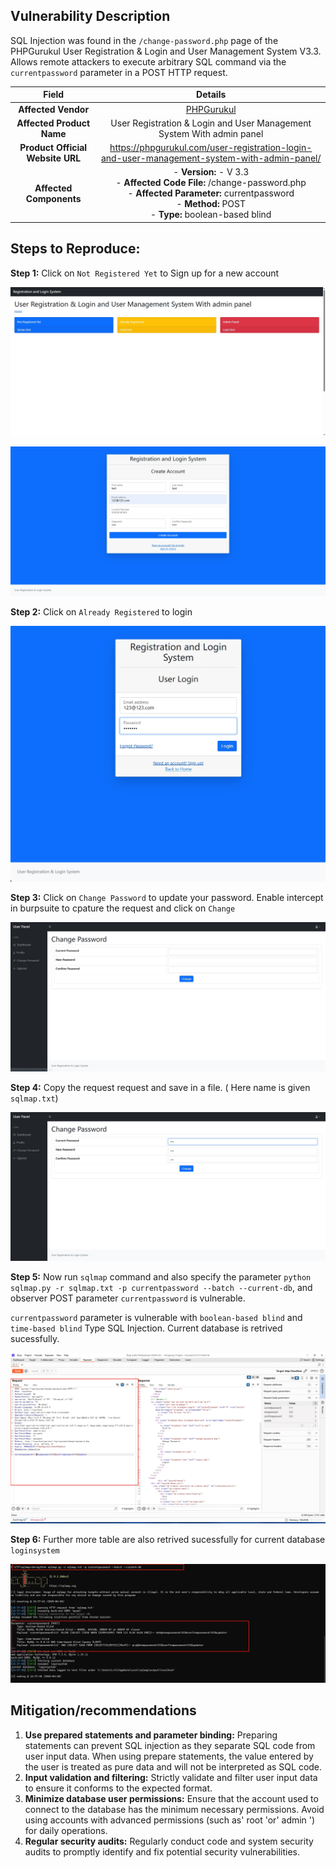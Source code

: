 ## Vulnerability Description

SQL Injection was found in the `/change-password.php` page of the PHPGurukul User Registration & Login and User Management System V3.3. Allows remote attackers to execute arbitrary SQL command via the `currentpassword` parameter in a POST HTTP request.



|            **Field**             |                         **Details**                          |
| :------------------------------: | :----------------------------------------------------------: |
|       **Affected Vendor**        |            [ PHPGurukul](https://phpgurukul.com/)            |
|    **Affected Product Name**     | User Registration & Login and User Management System With admin panel |
| **Product Official Website URL** | https://phpgurukul.com/user-registration-login-and-user-management-system-with-admin-panel/ |
|     **Affected Components**      | \- **Version:** - V 3.3<br/>\- **Affected Code File:** /change-password.php<br/>\- **Affected Parameter:** currentpassword<br/>\- **Method:** POST<br/>\- **Type:** boolean-based blind |

## Steps to Reproduce:

**Step 1:** Click on `Not Registered Yet` to Sign up for a new account

![](https://github.com/LvYzCc/CVE/blob/main/phpgurukul/img/User%20Registration%20&%20Login%20and%20User%20Management%20System%20With%20admin%20panel/1.png?raw=true)

![](https://github.com/LvYzCc/CVE/blob/main/phpgurukul/img/User%20Registration%20&%20Login%20and%20User%20Management%20System%20With%20admin%20panel/2.png?raw=true)

**Step 2:** Click on `Already Registered` to login

![](https://github.com/LvYzCc/CVE/blob/main/phpgurukul/img/User%20Registration%20&%20Login%20and%20User%20Management%20System%20With%20admin%20panel/3.png?raw=true)

**Step 3:** Click on `Change Password` to update your password. Enable intercept in burpsuite to cpature the request and click on `Change`

![](https://github.com/LvYzCc/CVE/blob/main/phpgurukul/img/User%20Registration%20&%20Login%20and%20User%20Management%20System%20With%20admin%20panel/4.png?raw=true)

**Step 4:** Copy the request request and save in a file. ( Here name is given `sqlmap.txt`)

![](https://github.com/LvYzCc/CVE/blob/main/phpgurukul/img/User%20Registration%20&%20Login%20and%20User%20Management%20System%20With%20admin%20panel/5.png?raw=true)

**Step 5:** Now run `sqlmap` command and also specify the parameter `python sqlmap.py -r sqlmap.txt -p currentpassword --batch --current-db`, and observer POST parameter `currentpassword` is vulnerable.

`currentpassword` parameter is vulnerable with `boolean-based blind` and `time-based blind` Type SQL Injection. Current database is retrived sucessfully.

![](https://github.com/LvYzCc/CVE/blob/main/phpgurukul/img/User%20Registration%20&%20Login%20and%20User%20Management%20System%20With%20admin%20panel/6.png?raw=true)

**Step 6:** Further more table are also retrived sucessfully for current database `loginsystem`

![](https://github.com/LvYzCc/CVE/blob/main/phpgurukul/img/User%20Registration%20&%20Login%20and%20User%20Management%20System%20With%20admin%20panel/7.png?raw=true)

## Mitigation/recommendations

1. **Use prepared statements and parameter binding:**
   Preparing statements can prevent SQL injection as they separate SQL code from user input data. When using prepare statements, the value entered by the user is treated as pure data and will not be interpreted as SQL code.
2. **Input validation and filtering:**
   Strictly validate and filter user input data to ensure it conforms to the expected format.
3. **Minimize database user permissions:**
   Ensure that the account used to connect to the database has the minimum necessary permissions. Avoid using accounts with advanced permissions (such as' root 'or' admin ') for daily operations.
4. **Regular security audits:**
   Regularly conduct code and system security audits to promptly identify and fix potential security vulnerabilities.